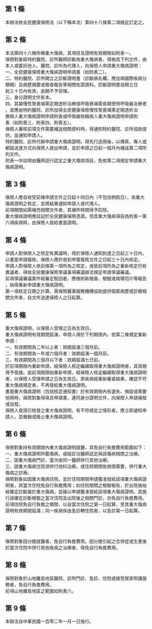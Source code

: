 第 1 條
-------
本辦法依全民健康保險法（以下稱本法）第四十八條第二項規定訂定之。

第 2 條
-------
本法第四十八條所稱重大傷病，其項目及證明有效期限如附表一。  
保險對象經特約醫院、診所醫師診斷為重大傷病者，得檢具下列文件，由  
本人或委託他人、醫院、診所為代理人，向保險人申請重大傷病證明：  
一、全民健康保險重大傷病證明申請書（如附表二）。  
二、特約醫院、診所開立之診斷證明書（診斷病名欄，應加填國際疾病分  
    類碼）及病歷摘要或檢查報告等相關佐證資料。診斷證明書自開立日  
    起三十日內有效，逾期不予受理。  
三、身分證明文件影本。  
四、其屬慢性腎衰竭需定期透析治療或呼吸衰竭需長期使用呼吸器治療者  
    ，並應由特約醫院、診所加填全民健康保險慢性腎衰竭需定期透析治  
    療病人重大傷病證明申請附表或呼吸器依賴病人重大傷病證明申請附  
    表（如附表三、附表四、附表五）。  
保險人審核前項文件需要補送相關資料時，得通知特約醫院、診所協助提  
供，並通知申請人。  
特約醫院、診所代辦申請重大傷病證明，得先行造冊後，以傳真、專人或  
網路送達方式向保險人提出申請，並於申請之日起一個月內補送第二項所  
列文件。  
附表一中註明由醫師逕行認定之重大傷病項目，免依第二項規定申請重大  
傷病證明。

第 3 條
-------
保險人應自收受前條申請文件之日起十四日內（不包括例假日），為重大  
傷病證明之核定，並將結果通知申請人或代理人。  
前項期間如需補充相關文件者，其補件時間得予扣除。  
重大傷病證明應註記於全民健康保險憑證。但其重大傷病項目為附表一第  
六項疾病時，由保險人發給書面證明。

第 4 條
-------
申請人對保險人之核定有異議時，得於保險人通知到達之日起三十日內，  
以書面申請複核，保險人應於收到申復複核文件之日起三十日內核定。  
申請人對保險人依前條第一項所為之核定，或依前項所為之重新核定仍有  
異議者，得依全民健康保險爭議事項審議辦法規定申請爭議審議。  
前項爭議審議案件經審定駁回者，應檢附新檢查、檢驗或病理切片等報告  
，始得重新申請重大傷病證明。  
第一項核定日期之計算，需保險醫事服務機構協助提供個案病歷或診療相  
關文件者，自文件送達保險人之日起算。

第 5 條
-------
重大傷病證明，以保險人受理之日為生效日。  
重大傷病證明有效期間屆滿，申請人得於下列期限內，依第二條規定重新  
申請：  
一、有效期間為二年以上者：效期屆滿三個月前。  
二、有效期間為一年或六個月者：效期屆滿一個月前。  
三、有效期間為三個月以下者：效期屆滿七日前。  
於前項期限內重新申請，經保險人核定繼續取得重大傷病證明者，其效期  
得予銜接。逾前項期限始重新申請，經保險人核定繼續取得重大傷病證明  
者，以保險人受理申請之日為生效日。原疾病經重新審查結果，確認不符  
重大傷病規定者，不再發給重大傷病證明。  
書面重大傷病證明（包括核定通知書）於有效期限內有遺失、損毀或需要  
他用時，保險對象得填具申請書，連同身分證明文件，向保險人申請補發  
或加發。  
保險人查證已核發之重大傷病證明，有不符規定之情形者，應立即通知申  
請人，並撤銷或廢止重大傷病證明。

第 6 條
-------
保險對象持有效期間內重大傷病證明就醫，其免自行負擔費用範圍如下：  
一、重大傷病證明所載傷病，或經診治醫師認定與該傷病相關之治療。  
二、因重大傷病門診，當次由同一醫師併行其他治療。  
三、因重大傷病住院須併行他科治療，或住院期間依病情需要，併行重大  
    傷病之診療。  
保險對象如因重大傷病住院，並於住院期間申請獲准發給該項重大傷病證  
明者，其當次住院免自行負擔費用；如住院期間之檢驗報告，於出院後始  
經確定診斷屬於重大傷病，並據以申請獲准發給該項重大傷病證明，其施  
行該確定診斷檢驗之當次住院及出院後之相關門診，亦免自行負擔費用。  
前項住院免自行負擔之期間，以自當次住院之第一日起算，至其重大傷病  
證明有效期間屆滿；同一疾病係由急診轉住院者，以急診第一日起算。

第 7 條
-------
保險對象因分娩就醫者，免自行負擔費用。因分娩引起之合併症或生產後  
於當次住院中併行其他疾病之治療者，得免自行負擔費用。

第 8 條
-------
保險對象於山地離島地區醫院、診所門診、急診、住院或接受居家照護服  
務者，免自行負擔費用。  
前項山地離島地區之範圍如附表六。

第 9 條
-------
本辦法自中華民國一百零二年一月一日施行。

